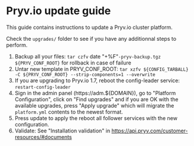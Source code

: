 # Pryv.io update guide

This guide contains instructions to update a Pryv.io cluster platform.

Check the `upgrades/` folder to see if you have any additionnal steps to perform.

1. Backup all your files: `tar czfv` date "+%F"`-pryv-backup.tgz ${PRYV_CONF_ROOT}` for rollback in case of failure
2. Untar new template in PRYV_CONF_ROOT: `tar xzfv ${CONFIG_TARBALL} -C ${PRYV_CONF_ROOT} --strip-components=1 --overwrite`
3. If you are upgrading to Pryv.io 1.7, reboot the config-leader service: `restart-config-leader`
4. Sign in the admin panel (https://adm.${DOMAIN}), go to "Platform Configuration", click on "Find upgrades" and if you are OK with the available upgrades, press "Apply upgrade" which will migrate the `platform.yml` contents to the newest format.
5. Press update to apply the reboot all follower services with the new configuration.
6. Validate: See "Installation validation" in https://api.pryv.com/customer-resources/#documents
